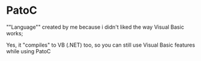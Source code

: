 # PatoC
""Language"" created by me because i didn't liked the way Visual Basic works;

Yes, it "compiles" to VB (.NET) too, so you can still use Visual Basic features while using PatoC
